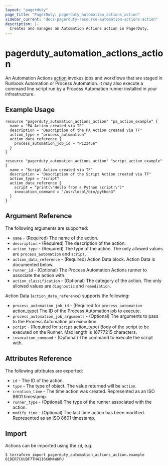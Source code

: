 ```yaml
---
layout: "pagerduty"
page_title: "PagerDuty: pagerduty_automation_actions_action"
sidebar_current: "docs-pagerduty-resource-automation-actions-action"
description: |-
  Creates and manages an Automation Actions action in PagerDuty.
---
```


# pagerduty\_automation\_actions\_action

An Automation Actions [action](https://developer.pagerduty.com/api-reference/d64584a4371d3-create-an-automation-action) invokes jobs and workflows that are staged in Runbook Automation or Process Automation. It may also execute a command line script run by a Process Automation runner installed in your infrastructure.

## Example Usage

```hcl
resource "pagerduty_automation_actions_action" "pa_action_example" {
  name = "PA Action created via TF"
  description = "Description of the PA Action created via TF"
  action_type = "process_automation"
  action_data_reference {
    process_automation_job_id = "P123456"
  }
}

resource "pagerduty_automation_actions_action" "script_action_example" {
  name = "Script Action created via TF"
  description = "Description of the Script Action created via TF"
  action_type = "script"
  action_data_reference {
    script = "print(\"Hello from a Python script!\")"
    invocation_command = "/usr/local/bin/python3"
  }
}

```

## Argument Reference

The following arguments are supported:

  * `name` - (Required) The name of the action.
  * `description` - (Required) The description of the action.
  * `action_type` - (Required) The type of the action. The only allowed values are `process_automation` and `script`. 
  * `action_data_reference` - (Required) Action Data block. Action Data is documented below.
  * `runner_id` - (Optional) The Process Automation Actions runner to associate the action with. 
  * `action_classification` - (Optional) The category of the action. The only allowed values are `diagnostic` and `remediation`. 

Action Data (`action_data_reference`) supports the following:

  * `process_automation_job_id` - (Required for `process_automation` action_type) The ID of the Process Automation job to execute.
  * `process_automation_job_arguments` - (Optional) The arguments to pass to the Process Automation job execution.
  * `script` - (Required for `script` action_type) Body of the script to be executed on the Runner. Max length is 16777215 characters.
  * `invocation_command` - (Optional) The command to execute the script with.

  
## Attributes Reference

The following attributes are exported:

* `id` - The ID of the action.
* `type` - The type of object. The value returned will be `action`.
* `creation_time` - The time action was created. Represented as an ISO 8601 timestamp.
* `runner_type` - (Optional) The type of the runner associated with the action.
* `modify_time` - (Optional) The last time action has been modified. Represented as an ISO 8601 timestamp.

## Import

Actions can be imported using the `id`, e.g.

```
$ terraform import pagerduty_automation_actions_action.example 01DER7CUUBF7TH4116K0M4WKPU
```
